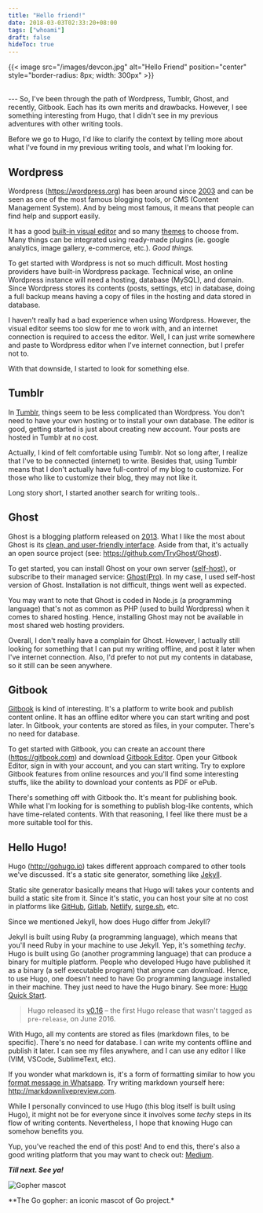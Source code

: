 ```yaml
---
title: "Hello friend!"
date: 2018-03-03T02:33:20+08:00
tags: ["whoami"]
draft: false
hideToc: true
---
```


{{< image src="/images/devcon.jpg" alt="Hello Friend" position="center" style="border-radius: 8px; width: 300px" >}}
<!--more-->

<br/>
---
So, I've been through the path of Wordpress, Tumblr, Ghost, and recently, Gitbook. Each has its own merits and drawbacks. However, I see something interesting from Hugo, that I didn't see in my previous adventures with other writing tools. 

<!--more-->

Before we go to Hugo, I'd like to clarify the context by telling more about what I've found in my previous writing tools, and what I'm looking for. 

## Wordpress

Wordpress (https://wordpress.org) has been around since [2003](https://en.wikipedia.org/wiki/WordPress) and can be seen as one of the most famous blogging tools, or CMS (Content Management System). And by being most famous, it means that people can find help and support easily. 

It has a good [built-in visual editor](/images/wordpress-editor.jpg) and so many [themes](https://wordpress.org/themes/) to choose from. Many things can be integrated using ready-made plugins (ie. google analytics, image gallery, e-commerce, etc.). *Good things.* 

To get started with Wordpress is not so much difficult. Most hosting providers have built-in Wordpress package. Technical wise, an online Wordpress instance will need a hosting, database (MySQL), and domain. Since Wordpress stores its contents (posts, settings, etc) in database, doing a full backup means having a copy of files in the hosting and data stored in database.

I haven't really had a bad experience when using Wordpress. However, the visual editor seems too slow for me to work with, and an internet connection is required to access the editor. Well, I can just write somewhere and paste to Wordpress editor when I've internet connection, but I prefer not to.

With that downside, I started to look for something else.

## Tumblr

In [Tumblr](https://www.tumblr.com), things seem to be less complicated than Wordpress. You don't need to have your own hosting or to install your own database. The editor is good, getting started is just about creating new account. Your posts are hosted in Tumblr at no cost. 

Actually, I kind of felt comfortable using Tumblr. Not so long after, I realize that I've to be connected (internet) to write. Besides that, using Tumblr means that I don't actually have full-control of my blog to customize. For those who like to customize their blog, they may not like it.

Long story short, I started another search for writing tools.. 

## Ghost

Ghost is a blogging platform released on [2013](https://en.wikipedia.org/wiki/Ghost_(blogging_platform)). What I like the most about Ghost is its [clean, and user-friendly interface](https://user-images.githubusercontent.com/120485/28764244-344050c0-75d5-11e7-9314-45bc4177164e.png). Aside from that, it's actually an open source project (see: https://github.com/TryGhost/Ghost). 

To get started, you can install Ghost on your own server ([self-host](https://docs.ghost.org/v1/docs/getting-started-guide)), or subscribe to their managed service: [Ghost(Pro)](https://ghost.org). In my case, I used self-host version of Ghost. Installation is not difficult, things went well as expected. 

You may want to note that Ghost is coded in Node.js (a programming language) that's not as common as PHP (used to build Wordpress) when it comes to shared hosting. Hence, installing Ghost may not be available in most shared web hosting providers.

Overall, I don't really have a complain for Ghost. However, I actually still looking for something that I can put my writing offline, and post it later when I've internet connection. Also, I'd prefer to not put my contents in database, so it still can be seen anywhere.

## Gitbook

[Gitbook](https://www.gitbook.com) is kind of interesting. It's a platform to write book and publish content online. It has an offline editor where you can start writing and post later. In Gitbook, your contents are stored as files, in your computer. There's no need for database.

To get started with Gitbook, you can create an account there (https://gitbook.com) and download [Gitbook Editor](https://www.gitbook.com/editor). Open your Gitbook Editor, sign in with your account, and you can start writing. Try to explore Gitbook features from online resources and you'll find some interesting stuffs, like the ability to download your contents as PDF or ePub. 

There's something off with Gitbook tho. It's meant for publishing book. While what I'm looking for is something to publish blog-like contents, which have time-related contents. With that reasoning, I feel like there must be a more suitable tool for this.

## Hello Hugo! 

Hugo (http://gohugo.io) takes different approach compared to other tools we've discussed. It's a static site generator, something like [Jekyll](https://jekyllrb.com). 

Static site generator basically means that Hugo will takes your contents and build a static site from it. Since it's static, you can host your site at no cost in platforms like [GitHub](https://github.com), [Gitlab](https://gitlab.com), [Netlify](https://www.netlify.com), [surge.sh](https://surge.sh), etc.

Since we mentioned Jekyll, how does Hugo differ from Jekyll? 

Jekyll is built using Ruby (a programming language), which means that you'll need Ruby in your machine to use Jekyll. Yep, it's something *techy*. Hugo is built using Go (another programming language) that can produce a binary for multiple platform. People who developed Hugo have published it as a binary (a self executable program) that anyone can download. Hence, to use Hugo, one doesn't need to have Go programming language installed in their machine. They just need to have the Hugo binary. See more: [Hugo Quick Start](http://gohugo.io/getting-started/quick-start/).

> Hugo released its [v0.16](https://github.com/gohugoio/hugo/releases?after=v0.17) – the first Hugo release that wasn't tagged as `pre-release`, on June 2016.

With Hugo, all my contents are stored as files (markdown files, to be specific). There's no need for database. I can write my contents offline and publish it later. I can see my files anywhere, and I can use any editor I like (VIM, VSCode, SublimeText, etc).

If you wonder what markdown is, it's a form of formatting similar to how you [format message in Whatsapp](https://faq.whatsapp.com/en/android/26000002/). Try writing markdown yourself here: http://markdownlivepreview.com.

While I personally convinced to use Hugo (this blog itself is built using Hugo), it might not be for everyone since it involves some *techy* steps in its flow of writing contents. Nevertheless, I hope that knowing Hugo can somehow benefits you.

Yup, you've reached the end of this post! And to end this, there's also a good writing platform that you may want to check out: [Medium](https://medium.com). 

***Till next. See ya!***

![Gopher mascot](/images/gopher-head.png#featured "Gopher mascot")
<p class="text-center">**The Go gopher: an iconic mascot of Go project.*</p>